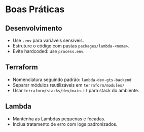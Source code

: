 # Boas Práticas

## Desenvolvimento
- Use `.env` para variáveis sensíveis.
- Estruture o código com pastas `packages/lambda-<nome>`.
- Evite hardcoded: use `process.env`.

## Terraform
- Nomenclatura seguindo padrão: `lambda-dev-gts-backend`
- Separar módulos reutilizáveis em `terraform/modules/`
- Usar `terraform/stacks/dev/main.tf` para stack do ambiente.

## Lambda
- Mantenha as Lambdas pequenas e focadas.
- Inclua tratamento de erro com logs padronizados.
